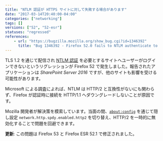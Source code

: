 ```yaml
---
title: "NTLM 認証が HTTPS サイトに対して失敗する場合があります"
date: "2017-03-14T20:40:00-04:00"
categories: ["networking"]
tags: []
versions: ["52", "52-esr"]
statuses: "regressed"
references:
    - url: "https://bugzilla.mozilla.org/show_bug.cgi?id=1346392"
      title: "Bug 1346392 - Firefox 52.0 fails to NTLM authenticate to SharePoint Server 2016 sites over TLS 1.2"
---
```

TLS 1.2 を通じて配信され [NTLM 認証](https://ja.wikipedia.org/wiki/NT_LAN_Manager) を必要とするサイトへユーザーがログインできないというリグレッションが Firefox 52 で発生しました。報告されたアプリケーションは *SharePoint Server 2016* ですが、他のサイトも影響を受ける可能性があります。

Microsoft による調査によれば、NTLM は HTTP/2 と互換性がないにも関わらず、Firefox が認証時に接続を HTTP/1.1 へダウングレードしないことが原因です。

Mozilla 開発者が解決策を模索しています。当面の間、[`about:config`](https://support.mozilla.org/kb/about-config-editor-firefox) を通じて隠し設定 `network.http.spdy.enabled.http2` を切り替え、HTTP/2 を一時的に無効化することで問題を回避できます。

**更新**: この問題は Firefox 53 と Firefox ESR 52.1 で修正されました。
